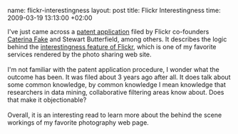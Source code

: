 name: flickr-interestingness
layout: post
title: Flickr Interestingness
time: 2009-03-19 13:13:00 +02:00

I've just came across a <a href="http://www.google.com/patents?id=CHqcAAAAEBAJ&dq=interestingness">patent application</a> filed by Flickr co-founders <a href="http://www.caterina.net/">Caterina Fake</a> and Stewart Butterfield, among others. It describes the logic behind the <a href="http://www.flickr.com/explore/interesting/">interestingness feature of Flickr</a>, which is one of my favorite services rendered by the photo sharing web site.<br /><br />I'm not familiar with the patent application procedure, I wonder what the outcome has been. It was filed about 3 years ago after all. It does talk about some common knowledge, by common knowledge I mean knowledge that researchers in data mining, collaborative filtering areas know about. Does that make it objectionable? <br /><br />Overall, it is an interesting read to learn more about the behind the scene workings of my favorite photography web page.
